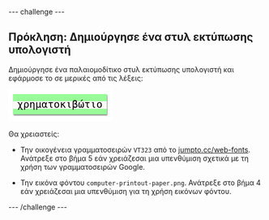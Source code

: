--- challenge ---

## Πρόκληση: Δημιούργησε ένα στυλ εκτύπωσης υπολογιστή

Δημιούργησε ένα παλαιομοδίτικο στυλ εκτύπωσης υπολογιστή και εφάρμοσε το σε μερικές από τις λέξεις:

![screenshot](images/letter-fonts-printout.png)

Θα χρειαστείς:

+ Την οικογένεια γραμματοσειρών `VT323` από το <a href="http://jumpto.cc/web-fonts" target="_blank">jumpto.cc/web-fonts</a>. Ανάτρεξε στο βήμα 5 εάν χρειάζεσαι μια υπενθύμιση σχετικά με τη χρήση των γραμματοσειρών Google.

+ Την εικόνα φόντου `computer-printout-paper.png`. Ανάτρεξε στο βήμα 4 εάν χρειάζεσαι μια υπενθύμιση για τη χρήση εικόνων φόντου.

--- /challenge ---